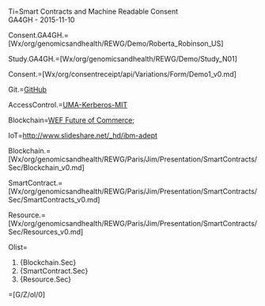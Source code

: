 Ti=Smart Contracts and Machine Readable Consent<br>GA4GH - 2015-11-10

Consent.GA4GH.=[Wx/org/genomicsandhealth/REWG/Demo/Roberta_Robinson_US]

Study.GA4GH.=[Wx/org/genomicsandhealth/REWG/Demo/Study_N01]

Consent.=[Wx/org/consentreceipt/api/Variations/Form/Demo1_v0.md]

Git.=<a href="http://github.com">GitHub</a>

AccessControl.=<a href="http://www.kerberos.org/">UMA-Kerberos-MIT</a>

Blockchain=<a href="http://www3.weforum.org/docs/WEF_The_future__of_financial_services.pdf">WEF Future of Commerce</a>; 

IoT=<a href="http://www.slideshare.net/_hd/ibm-adept">http://www.slideshare.net/_hd/ibm-adept</a>

Blockchain.=[Wx/org/genomicsandhealth/REWG/Paris/Jim/Presentation/SmartContracts/Sec/Blockchain_v0.md]

SmartContract.=[Wx/org/genomicsandhealth/REWG/Paris/Jim/Presentation/SmartContracts/Sec/SmartContracts_v0.md]

Resource.=[Wx/org/genomicsandhealth/REWG/Paris/Jim/Presentation/SmartContracts/Sec/Resources_v0.md]

Olist=<ol><li>{Blockchain.Sec}<li>{SmartContract.Sec}<li>{Resource.Sec}</ol>

=[G/Z/ol/0]
